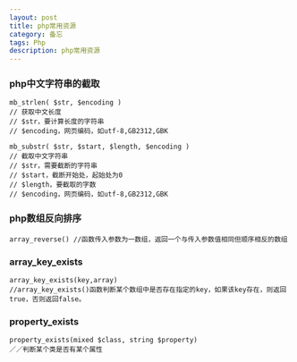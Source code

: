 ```yaml
---
layout: post
title: php常用资源
category: 备忘
tags: Php 
description: php常用资源 
---
```


### php中文字符串的截取
	mb_strlen( $str, $encoding ) 
	// 获取中文长度
	// $str，要计算长度的字符串 
	// $encoding，网页编码，如utf-8,GB2312,GBK 
	
	mb_substr( $str, $start, $length, $encoding ) 
	// 截取中文字符串
	// $str，需要截断的字符串 
	// $start，截断开始处，起始处为0 
	// $length，要截取的字数 
	// $encoding，网页编码，如utf-8,GB2312,GBK 
	
### php数组反向排序
	
	array_reverse() //函数传入参数为一数组，返回一个与传入参数值相同但顺序相反的数组
	
### array_key_exists

	array_key_exists(key,array)
	//array_key_exists()函数判断某个数组中是否存在指定的key，如果该key存在，则返回true，否则返回false。

### property_exists

	property_exists(mixed $class, string $property) 
	／／判断某个类是否有某个属性